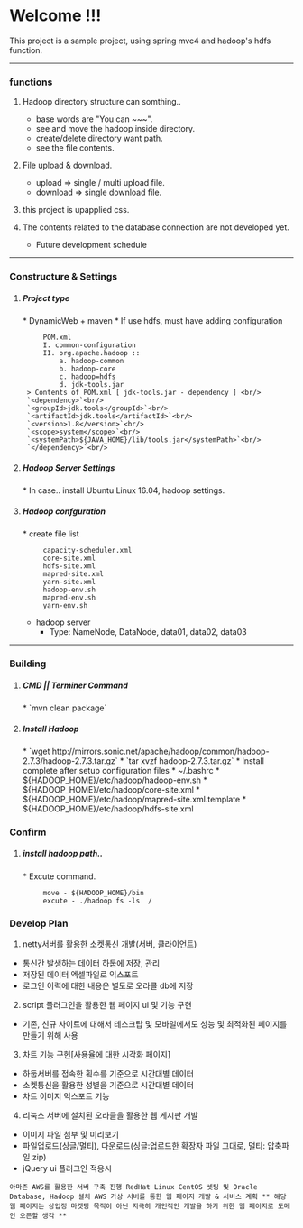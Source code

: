 # Welcome !!! #
 This project is a sample project, using spring mvc4 and hadoop's hdfs function.

---
### functions ###
1. Hadoop directory structure can somthing..
	* base words are "You can ~~~".
	* see and move the hadoop inside directory.
	* create/delete directory want path.
	* see the file contents.

2. File upload & download.
	* upload => single / multi upload file.
	* download => single download file.

3. this project is upapplied css.
4. The contents related to the database connection are not developed yet.
	* Future development schedule

---
### Constructure & Settings
1. <h5>Project type</h5> 
	* DynamicWeb + maven
	* If use hdfs, must have adding configuration
	
			POM.xml
			I. common-configuration
			II. org.apache.hadoop :: 
				a. hadoop-common
				b. hadoop-core
				c. hadoop=hdfs
				d. jdk-tools.jar
		> Contents of POM.xml [ jdk-tools.jar - dependency ] <br/>
		`<dependency>`<br/>
		`<groupId>jdk.tools</groupId>`<br/>
		`<artifactId>jdk.tools</artifactId>`<br/>
		`<version>1.8</version>`<br/>
		`<scope>system</scope>`<br/>
		`<systemPath>${JAVA_HOME}/lib/tools.jar</systemPath>`<br/>
		`</dependency>`<br/>

2. <h5>Hadoop Server Settings</h5>
	* In case.. install Ubuntu Linux 16.04, hadoop settings.
3. <h5>Hadoop confguration</h5>
	* create file list

			capacity-scheduler.xml
			core-site.xml
			hdfs-site.xml
			mapred-site.xml
			yarn-site.xml
			hadoop-env.sh
			mapred-env.sh
			yarn-env.sh
	* hadoop server
		* Type: NameNode, DataNode, data01, data02, data03

---
### Building
1. <h5>CMD || Terminer Command</h5>
	* `mvn clean package`
2.  <h5>Install Hadoop</h5>
	* `wget http://mirrors.sonic.net/apache/hadoop/common/hadoop-2.7.3/hadoop-2.7.3.tar.gz`
	* `tar xvzf hadoop-2.7.3.tar.gz`
	* Install complete after setup configuration files
		* ~/.bashrc
		* ${HADOOP_HOME}/etc/hadoop/hadoop-env.sh
		* ${HADOOP_HOME}/etc/hadoop/core-site.xml
		* ${HADOOP_HOME}/etc/hadoop/mapred-site.xml.template
		* ${HADOOP_HOME}/etc/hadoop/hdfs-site.xml

### Confirm
1. <h5>install hadoop path..</h5>
	* Excute command.
	
			move - ${HADOOP_HOME}/bin
			excute - ./hadoop fs -ls  /
			
			
### Develop Plan
1. netty서버를 활용한 소켓통신 개발(서버, 클라이언트)
 - 통신간 발생하는 데이터 하둡에 저장, 관리
 - 저장된 데이터 엑셀파일로 익스포트
 - 로그인 이력에 대한 내용은 별도로 오라클 db에 저장

2. script 플러그인을 활용한 웹 페이지 ui 및 기능 구현
 - 기존, 신규 사이트에 대해서 테스크탑 및 모바일에서도 성능 및 최적화된 페이지를 만들기 위해 사용

3. 차트 기능 구현[사용율에 대한 시각화 페이지]
 - 하둡서버를 접속한 획수를 기준으로 시간대별 데이터
 - 소켓통신을 활용한 성별을 기준으로 시간대별 데이터
 - 차트 이미지 익스포트 기능
 
4. 리눅스 서버에 설치된 오라클을 활용한 웹 게시판 개발 
 - 이미지 파일 첨부 및 미리보기
 - 파일업로드(싱글/멀티), 다운로드(싱글:업로드한 확장자 파일 그대로, 멀티: 압축파일 zip)
 - jQuery ui 플러그인 적용시

`아마존 AWS를 활용한 서버 구축 진행
RedHat Linux CentOS 셋팅 및 Oracle Database, Hadoop 설치
AWS 가상 서버를 통한 웹 페이지 개발 & 서비스 계획
 ** 해당 웹 페이지는 상업정 마켓팅 목적이 아닌 지극히 개인적인 개발을 하기 위한 웹 페이지로 도메인 오픈할 생각 **`
